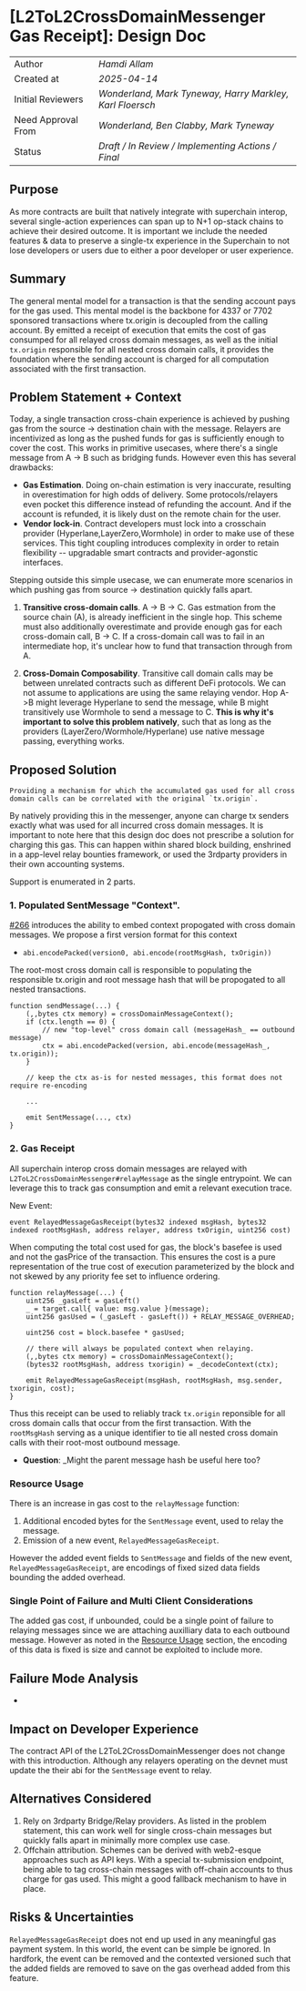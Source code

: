 # [L2ToL2CrossDomainMessenger Gas Receipt]: Design Doc

|                    |                                                          |
| ------------------ | -------------------------------------------------------- |
| Author             | _Hamdi Allam_                                            |
| Created at         | _2025-04-14_                                             |
| Initial Reviewers  | _Wonderland, Mark Tyneway, Harry Markley, Karl Floersch_ |
| Need Approval From | _Wonderland, Ben Clabby, Mark Tyneway_                   |
| Status             | _Draft / In Review / Implementing Actions / Final_       |

## Purpose

<!-- This section is also sometimes called “Motivations” or “Goals”. -->

<!-- It is fine to remove this section from the final document,
but understanding the purpose of the doc when writing is very helpful. -->

As more contracts are built that natively integrate with superchain interop, several single-action experiences can span up to N+1 op-stack chains to achieve their desired outcome. It is important we include the needed features & data to preserve a single-tx experience in the Superchain to not lose developers or users due to either a poor developer or user experience.

## Summary

<!-- Most (if not all) documents should have a summary.
While the length will likely be proportional to the length of the full document,
the summary should be as succinct as possible. -->

The general mental model for a transaction is that the sending account pays for the gas used. This mental model is the backbone for 4337 or 7702 sponsored transactions where tx.origin is decoupled from the calling account. By emitted a receipt of execution that emits the cost of gas consumped for all relayed cross domain messages, as well as the initial `tx.origin` responsible for all nested cross domain calls, it provides the foundation where the sending account is charged for all computation associated with the first transaction.

## Problem Statement + Context

<!-- Describe the specific problem that the document is seeking to address as well
as information needed to understand the problem and design space.
If more information is needed on the costs of the problem,
this is a good place to that information. -->

Today, a single transaction cross-chain experience is achieved by pushing gas from the source -> destination chain with the message. Relayers are incentivized as long as the pushed funds for gas is sufficiently enough to cover the cost. This works in primitive usecases, where there's a single message from A -> B such as bridging funds. However even this has several drawbacks:

- **Gas Estimation**. Doing on-chain estimation is very inaccurate, resulting in overestimation for high odds of delivery. Some protocols/relayers even pocket this difference instead of refunding the account. And if the account is refunded, it is likely dust on the remote chain for the user.
- **Vendor lock-in**. Contract developers must lock into a crosschain provider (Hyperlane,LayerZero,Wormhole) in order to make use of these services. This tight coupling introduces complexity in order to retain flexibility -- upgradable smart contracts and provider-agonstic interfaces.

Stepping outside this simple usecase, we can enumerate more scenarios in which pushing gas from source -> destination quickly falls apart.

1. **Transitive cross-domain calls**. A -> B -> C. Gas estmation from the source chain (A), is already inefficient in the single hop. This scheme must also additionally overestimate and provide enough gas for each cross-domain call, B -> C. If a cross-domain call was to fail in an intermediate hop, it's unclear how to fund that transaction through from A.

2. **Cross-Domain Composability**. Transitive call domain calls may be between unrelated contracts such as different DeFi protocols. We can not assume to applications are using the same relaying vendor. Hop A->B might leverage Hyperlane to send the message, while B might transitively use Wormhole to send a message to C. **This is why it's important to solve this problem natively**, such that as long as the providers (LayerZero/Wormhole/Hyperlane) use native message passing, everything works.

## Proposed Solution

<!-- A high level overview of the proposed solution.
When there are multiple alternatives there should be an explanation
of why one solution was picked over other solutions.
As a rule of thumb, including code snippets (except for defining an external API)
is likely too low level. -->

    Providing a mechanism for which the accumulated gas used for all cross domain calls can be correlated with the original `tx.origin`.

By natively providing this in the messenger, anyone can charge tx senders exactly what was used for all incurred cross domain messages. It is important to note here that this design doc does not prescribe a solution for charging this gas. This can happen within shared block building, enshrined in a app-level relay bounties framework, or used the 3rdparty providers in their own accounting systems.

Support is enumerated in 2 parts.

### 1. Populated SentMessage "Context".

[#266](https://github.com/ethereum-optimism/design-docs/pull/266) introduces the ability to embed context propogated with cross domain messages. We propose a first version format for this context

- `abi.encodePacked(version0, abi.encode(rootMsgHash, txOrigin))`

The root-most cross domain call is responsible to populating the responsible tx.origin and root message hash that will be propogated to all nested transactions.

```solidity
function sendMessage(...) {
    (,,bytes ctx memory) = crossDomainMessageContext();
    if (ctx.length == 0) {
        // new "top-level" cross domain call (messageHash_ == outbound message)
        ctx = abi.encodePacked(version, abi.encode(messageHash_, tx.origin));
    }

    // keep the ctx as-is for nested messages, this format does not require re-encoding

    ...

    emit SentMessage(..., ctx)
}
```

### 2. Gas Receipt

All superchain interop cross domain messages are relayed with `L2ToL2CrossDomainMessenger#relayMessage` as the single entrypoint. We can leverage this to track gas consumption and emit a relevant execution trace.

New Event:

```solidity
event RelayedMessageGasReceipt(bytes32 indexed msgHash, bytes32 indexed rootMsgHash, address relayer, address txOrigin, uint256 cost)
```

When computing the total cost used for gas, the block's basefee is used and not the gasPrice of the transaction. This ensures the cost is a pure representation of the true cost of execution parameterized by the block and not skewed by any priority fee set to influence ordering.

```solidity
function relayMessage(...) {
    uint256 _gasLeft = gasLeft()
    _ = target.call{ value: msg.value }(message);
    uint256 gasUsed = (_gasLeft - gasLeft()) + RELAY_MESSAGE_OVERHEAD;

    uint256 cost = block.basefee * gasUsed;

    // there will always be populated context when relaying.
    (,,bytes ctx memory) = crossDomainMessageContext();
    (bytes32 rootMsgHash, address txorigin) = _decodeContext(ctx);

    emit RelayedMessageGasReceipt(msgHash, rootMsgHash, msg.sender, txorigin, cost);
}
```

Thus this receipt can be used to reliably track `tx.origin` reponsible for all cross domain calls that occur from the first transaction. With the `rootMsgHash` serving as a unique identifier to tie all nested cross domain calls with their root-most outbound message.

- **Question**: \_Might the parent message hash be useful here too?

### Resource Usage

<!-- What is the resource usage of the proposed solution?
Does it consume a large amount of computational resources or time? -->

There is an increase in gas cost to the `relayMessage` function:

1. Additional encoded bytes for the `SentMessage` event, used to relay the message.
2. Emission of a new event, `RelayedMessageGasReceipt`.

However the added event fields to `SentMessage` and fields of the new event, `RelayedMessageGasReceipt`, are encodings of fixed sized data fields bounding the added overhead.

### Single Point of Failure and Multi Client Considerations

<!-- Details on how this change will impact multiple clients. Do we need to plan for changes to both op-geth and op-reth? -->

The added gas cost, if unbounded, could be a single point of failure to relaying messages since we are attaching auxilliary data to each outbound message. However as noted in the [Resource Usage](#resource-usage) section, the encoding of this data is fixed is size and cannot be exploited to include more.

## Failure Mode Analysis

<!-- Link to the failure mode analysis document, created from the fma-template.md file. -->

-

## Impact on Developer Experience

<!-- Does this proposed design change the way application developers interact with the protocol?
Will any Superchain developer tools (like Supersim, templates, etc.) break as a result of this change? --->

The contract API of the L2ToL2CrossDomainMessenger does not change with this introduction. Although any relayers operating on the devnet must update the their abi for the `SentMessage` event to relay.

## Alternatives Considered

<!-- List out a short summary of each possible solution that was considered.
Comparing the effort of each solution -->

1. Rely on 3rdparty Bridge/Relay providers. As listed in the problem statement, this can work well for single cross-chain messages but quickly falls apart in minimally more complex use case.
2. Offchain attribution. Schemes can be derived with web2-esque approaches such as API keys. With a special tx-submission endpoint, being able to tag cross-chain messages with off-chain accounts to thus charge for gas used. This might a good fallback mechanism to have in place.

## Risks & Uncertainties

<!-- An overview of what could go wrong.
Also any open questions that need more work to resolve. -->

`RelayedMessageGasReceipt` does not end up used in any meaningful gas payment system. In this world, the event can be simple be ignored. In hardfork, the event can be removed and the contexted versioned such that the added fields are removed to save on the gas overhead added from this feature.
